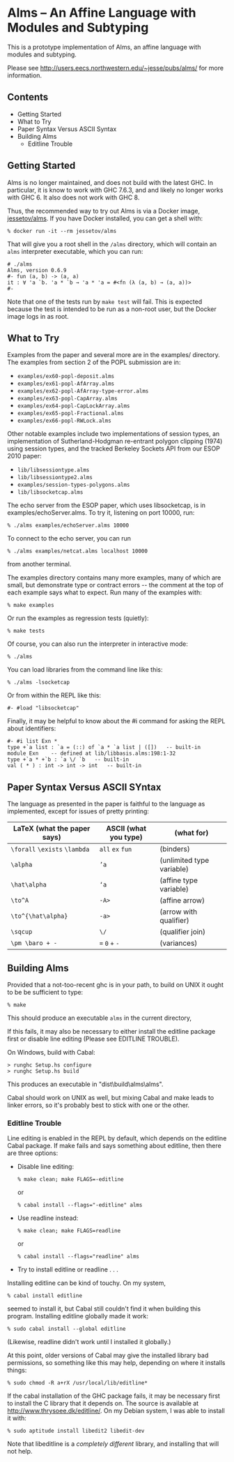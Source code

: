 # Alms – An Affine Language with Modules and Subtyping

This is a prototype implementation of Alms, an affine language with
modules and subtyping.

Please see http://users.eecs.northwestern.edu/~jesse/pubs/alms/ for more
information.

## Contents

  * Getting Started
  * What to Try
  * Paper Syntax Versus ASCII Syntax
  * Building Alms
      * Editline Trouble

## Getting Started

Alms is no longer maintained, and does not build with the latest GHC.
In particular, it is know to work with GHC 7.6.3, and and likely no
longer works with GHC 6. It also does not work with GHC 8.

Thus, the recommended way to try out Alms is via a Docker image,
[jessetov/alms](https://hub.docker.com/r/jessetov/alms/). If you have
Docker installed, you can get a shell with:

    % docker run -it --rm jessetov/alms

That will give you a root shell in the `/alms` directory, which will
contain an `alms` interpreter executable, which you can run:

    # ./alms
    Alms, version 0.6.9
    #- fun (a, b) -> (a, a)
    it : ∀ 'a `b. 'a * `b → 'a * 'a = #<fn (λ (a, b) → (a, a))>
    #-

Note that one of the tests run by `make test` will fail. This is
expected because the test is intended to be run as a non-root user,
but the Docker image logs in as root.

## What to Try

Examples from the paper and several more are in the examples/
directory.  The examples from section 2 of the POPL submission are in:

  * `examples/ex60-popl-deposit.alms`
  * `examples/ex61-popl-AfArray.alms`
  * `examples/ex62-popl-AfArray-type-error.alms`
  * `examples/ex63-popl-CapArray.alms`
  * `examples/ex64-popl-CapLockArray.alms`
  * `examples/ex65-popl-Fractional.alms`
  * `examples/ex66-popl-RWLock.alms`

Other notable examples include two implementations of session types,
an implementation of Sutherland-Hodgman re-entrant polygon clipping
(1974) using session types, and the tracked Berkeley Sockets API from
our ESOP 2010 paper:

  * `lib/libsessiontype.alms`
  * `lib/libsessiontype2.alms`
  * `examples/session-types-polygons.alms`
  * `lib/libsocketcap.alms`

The echo server from the ESOP paper, which uses libsocketcap, is in
examples/echoServer.alms.  To try it, listening on port 10000, run:

    % ./alms examples/echoServer.alms 10000

To connect to the echo server, you can run

    % ./alms examples/netcat.alms localhost 10000

from another terminal.

The examples directory contains many more examples, many of which are
small, but demonstrate type or contract errors -- the comment at the
top of each example says what to expect.  Run many of the examples
with:

    % make examples

Or run the examples as regression tests (quietly):

    % make tests

Of course, you can also run the interpreter in interactive mode:

    % ./alms

You can load libraries from the command line like this:

    % ./alms -lsocketcap

Or from within the REPL like this:

    #- #load "libsocketcap"

Finally, it may be helpful to know about the #i command for asking the
REPL about identifiers:

    #- #i list Exn *
    type +`a list : `a = (::) of `a * `a list | ([])   -- built-in
    module Exn    -- defined at lib/libbasis.alms:198:1-32
    type +`a * +`b : `a \/ `b   -- built-in
    val ( * ) : int -> int -> int   -- built-in


## Paper Syntax Versus ASCII SYntax

The language as presented in the paper is faithful to the language as
implemented, except for issues of pretty printing:

LaTeX (what the paper says)  | ASCII (what you type)      | (what for)
---------------------------- | -------------------------- | -----------
`\forall` `\exists` `\lambda` | `all` `ex` `fun` | (binders)
`\alpha`                     | `’a`          | (unlimited type variable)
`\hat\alpha`                 | `‘a`          | (affine type variable)
`\to^A`                      | `-A>`         | (affine arrow)
`\to^{\hat\alpha}`           | `-a>`         | (arrow with qualifier)
`\sqcup`                     | `\/`          | (qualifier join)
`\pm \baro + -`              | `=` `0` `+` `-` | (variances)


## Building Alms

Provided that a not-too-recent ghc is in your path, to build on UNIX
it ought to be be sufficient to type:

    % make

This should produce an executable `alms` in the current directory,

If this fails, it may also be necessary to either install the editline
package first or disable line editing (Please see EDITLINE TROUBLE).

On Windows, build with Cabal:

    > runghc Setup.hs configure
    > runghc Setup.hs build

This produces an executable in "dist\build\alms\alms".

Cabal should work on UNIX as well, but mixing Cabal and make leads to
linker errors, so it's probably best to stick with one or the other.


### Editline Trouble

Line editing is enabled in the REPL by default, which depends on the
editline Cabal package.  If make fails and says something about
editline, then there are three options:

   - Disable line editing:

         % make clean; make FLAGS=-editline

     or

         % cabal install --flags="-editline" alms

   - Use readline instead:

         % make clean; make FLAGS=readline

     or

         % cabal install --flags="readline" alms

   - Try to install editline or readline . . .

Installing editline can be kind of touchy.  On my system,

    % cabal install editline

seemed to install it, but Cabal still couldn't find it when
building this program.  Installing editline globally made it work:

    % sudo cabal install --global editline

(Likewise, readline didn't work until I installed it globally.)

At this point, older versions of Cabal may give the installed library
bad permissions, so something like this may help, depending on where
it installs things:

    % sudo chmod -R a+rX /usr/local/lib/editline*

If the cabal installation of the GHC package fails, it may be
necessary first to install the C library that it depends on.  The
source is available at http://www.thrysoee.dk/editline/.  On my Debian
system, I was able to install it with:

    % sudo aptitude install libedit2 libedit-dev

Note that libeditline is a *completely different* library, and
installing that will not help.

